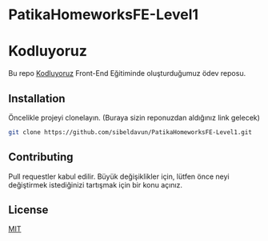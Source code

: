 # PatikaHomeworksFE-Level1
# Kodluyoruz 

Bu repo [Kodluyoruz](https://www.kodluyoruz.org) Front-End Eğitiminde oluşturduğumuz ödev reposu. 
## Installation

Öncelikle projeyi clonelayın. (Buraya sizin reponuzdan aldığınız link gelecek)

```bash
git clone https://github.com/sibeldavun/PatikaHomeworksFE-Level1.git
```



## Contributing
Pull requestler kabul edilir. Büyük değişiklikler için, lütfen önce neyi değiştirmek istediğinizi tartışmak için bir konu açınız.


## License
[MIT](https://choosealicense.com/licenses/mit/)